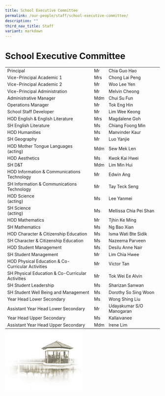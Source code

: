 ```yaml
---
title: School Executive Committee
permalink: /our-people/staff/school-executive-committee/
description: ""
third_nav_title: Staff
variant: markdown
---
```

# **School Executive Committee**

|  	|  	|  	|
|---	|---	|---	|
| Principal 	| Mr 	| Chia Guo Hao 	|
| Vice-Principal Academic 1 	| Mrs 	| Chong Lai Peng 	|
| Vice-Principal Academic 2 	| Mr 	| Woo Lee Yen 	|
| Vice-Principal Administration  	| Mr  	| Melvin Cheong  	|
| Administrative Manager 	| Mdm 	| Chui Su Fun 	|
| Operations Manager 	| Mr 	| Tok Eng Hin 	|
| School Staff Developer  	| Mr 	| Lim Wee Keong  	|
| HOD English &amp; English Literature 	| Mrs 	| Magdalene Goh 	|
| SH English Literature 	| Ms 	| Chiang Foong Min 	|
| HOD Humanities 	| Ms 	| Manvinder Kaur 	|
| SH Geography 	| Mr 	| Luo Yanjie 	|
| HOD Mother Tongue Languages<br>(acting) 	| Mdm 	| Sew Mek Len 	|
| HOD Aesthetics 	| Ms  	| Kwok Kai Hwei   	|
| SH D&amp;T  	| Mdm  	| Lim Min Hui   	|
| HOD Information &amp; Communications Technology 	| Mr 	| Edwin Ang 	|
| SH Information &amp; Communications Technology 	| Mr 	| Tay Teck Seng 	|
| HOD Science<br>(acting) 	| Ms 	| Lee Yanmei 	|
| SH Science<br>(acting)  	| Ms 	| Mellissa Chia Pei Shan  	|
| HOD Mathematics 	| Mr 	| Tjhin Ke Ming 	|
| SH Mathematics  	| Ms 	| Ng Bao Xian  	|
| HOD Character &amp; Citizenship Education 	| Ms 	| Isma Wati Bte Sidik 	|
| SH Character &amp; Citizenship Education 	| Ms 	| Nazeema Parveen 	|
| HOD Student Management 	| Ms 	| Desilu Anne Nair 	|
| SH Student Management 	| Mr 	| Lim Chia Hwee 	|
| HOD Physical Education &amp; Co-Curricular Activities 	| Mr 	| Victor Tan 	|
| SH Physical Education &amp; Co-Curricular Activities 	| Mr 	| Tok Wei Ee Alvin 	|
| SH Student Leadership 	| Ms 	| Sharizan Sanwan 	|
| SH Student Well Being and Management 	| Ms 	| Dorothy So Sing Woon 	|
| Year Head Lower Secondary 	| Ms 	| Wong Shing Liu 	|
| Assistant Year Head Lower Secondary 	| Mr 	| Udayakumar S/O Manogaran 	|
| Year Head Upper Secondary  	| Ms 	| Kallaivanee 	|
| Assistant Year Head Upper Secondary 	| Mdm 	| Irene Lim 	|

<img src="/images/pavilion.png" style="width:50%">